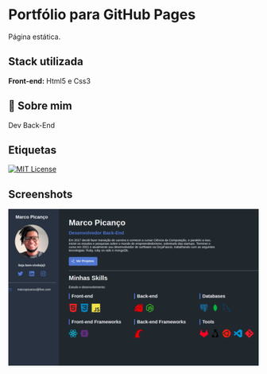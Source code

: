 # Portfólio para GitHub Pages

Página estática.

## Stack utilizada

**Front-end:** Html5 e Css3

## 🚀 Sobre mim

Dev Back-End

## Etiquetas

[![MIT License](https://img.shields.io/badge/License-MIT-green.svg)](https://choosealicense.com/licenses/mit/)

## Screenshots

![App Screenshot](./img/print.png)
